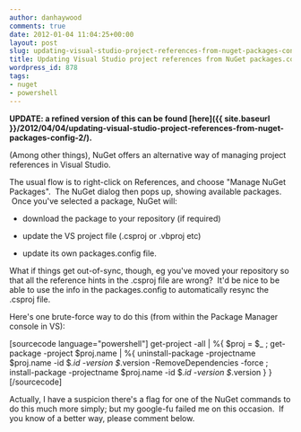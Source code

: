 ```yaml
---
author: danhaywood
comments: true
date: 2012-01-04 11:04:25+00:00
layout: post
slug: updating-visual-studio-project-references-from-nuget-packages-config
title: Updating Visual Studio project references from NuGet packages.config
wordpress_id: 878
tags:
- nuget
- powershell
---
```


**UPDATE: a refined version of this can be found [here]({{ site.baseurl }}/2012/04/04/updating-visual-studio-project-references-from-nuget-packages-config-2/).**

(Among other things), NuGet offers an alternative way of managing project references in Visual Studio.

The usual flow is to right-click on References, and choose "Manage NuGet Packages".  The NuGet dialog then pops up, showing available packages.  Once you've selected a package, NuGet will:



	
  * download the package to your repository (if required)

	
  * update the VS project file (.csproj or .vbproj etc)

	
  * update its own packages.config file.


What if things get out-of-sync, though, eg you've moved your repository so that all the reference hints in the .csproj file are wrong?  It'd be nice to be able to use the info in the packages.config to automatically resync the .csproj file.

Here's one brute-force way to do this (from within the Package Manager console in VS):

<!-- more -->

[sourcecode language="powershell"]
get-project -all | %{
  $proj = $_ ;
  get-package -project $proj.name | %{
    uninstall-package -projectname $proj.name -id $_.id -version $_.version -RemoveDependencies -force ;
   install-package -projectname $proj.name -id $_.id -version $_.version
  }
}
[/sourcecode]

Actually, I have a suspicion there's a flag for one of the NuGet commands to do this much more simply; but my google-fu failed me on this occasion.  If you know of a better way, please comment below.
